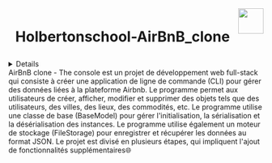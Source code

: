 <img  height="50px" align="right" src="https://apply.holbertonschool.com/holberton-logo.png">

# <p align="center">Holbertonschool-AirBnB_clone</p>
<details>

</details>
AirBnB clone - The console est un projet de développement web full-stack qui consiste à créer une application de ligne de commande (CLI) pour gérer des données liées à la plateforme Airbnb. Le programme permet aux utilisateurs de créer, afficher, modifier et supprimer des objets tels que des utilisateurs, des villes, des lieux, des commodités, etc. Le programme utilise une classe de base (BaseModel) pour gérer l'initialisation, la sérialisation et la désérialisation des instances. Le programme utilise également un moteur de stockage (FileStorage) pour enregistrer et récupérer les données au format JSON. Le projet est divisé en plusieurs étapes, qui impliquent l'ajout de fonctionnalités supplémentaires🌐
